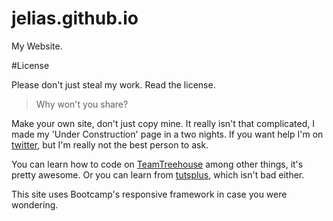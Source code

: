 jelias.github.io
================

My Website.

#License

Please don't just steal my work. Read the license.

> Why won't you share?

Make your own site, don't just copy mine. It really isn't that complicated, I made my 'Under Construction' page in a two nights. If you want help I'm on [twitter](http://twitter.com/_jelias_), but I'm really not the best person to ask.

You can learn how to code on [TeamTreehouse](http://referrals.trhou.se/jacobelias) among other things, it's pretty awesome. Or you can learn from [tutsplus](https://courses.tutsplus.com/free/), which isn't bad either.

This site uses Bootcamp's responsive framework in case you were wondering.
